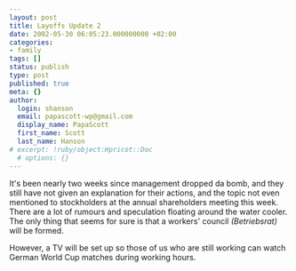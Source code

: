 ```yaml
---
layout: post
title: Layoffs Update 2
date: 2002-05-30 06:05:23.000000000 +02:00
categories:
- family
tags: []
status: publish
type: post
published: true
meta: {}
author:
  login: shanson
  email: papascott-wp@gmail.com
  display_name: PapaScott
  first_name: Scott
  last_name: Hanson
# excerpt: !ruby/object:Hpricot::Doc
  # options: {}
---
```

<p>It's been nearly two weeks since management dropped da bomb, and they still have not given an explanation for their actions, and the topic not even mentioned to stockholders at the annual shareholders meeting this week. There are a lot of rumours and speculation floating around the water cooler. The only thing that seems for sure is that a workers' council <i>(Betriebsrat)</i> will be formed.</p>
<p>However, a TV will be set up so those of us who are still working can watch  German World Cup matches during working hours.</p>
